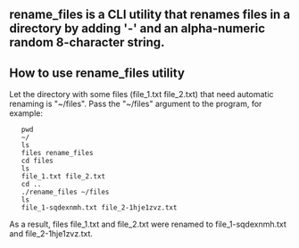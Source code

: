 ## rename_files is a CLI utility that renames files in a directory by adding '-' and an alpha-numeric random 8-character string. 

## How to use rename_files utility
Let the directory with some files (file_1.txt file_2.txt) that need automatic renaming is "~/files". Pass the "~/files" argument to the program, for example: 
   ```console
      pwd 
      ~/
      ls 
      files rename_files
      cd files
      ls
      file_1.txt file_2.txt
      cd ..
      ./rename_files ~/files
      ls
      file_1-sqdexnmh.txt file_2-1hje1zvz.txt
   ```
As a result, files file_1.txt and file_2.txt were renamed to file_1-sqdexnmh.txt and file_2-1hje1zvz.txt. 

